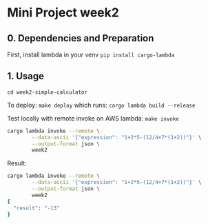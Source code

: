 # Mini Project week2

## 0. Dependencies and Preparation

First, install lambda in your venv `pip install cargo-lambda`

## 1. Usage

`cd week2-simple-calculator`

To deploy: `make deploy` which runs: `cargo lambda build --release`

Test locally with remote invoke on AWS lambda: `make invoke`

```bash
cargo lambda invoke --remote \
        --data-ascii '{"expression": "1+2*5-(12/4+7*(1+2))"}' \
        --output-format json \
        week2
```

Result:
```bash
cargo lambda invoke --remote \
        --data-ascii '{"expression": "1+2*5-(12/4+7*(1+2))"}' \
        --output-format json \
        week2
{
  "result": "-13"
}
```

